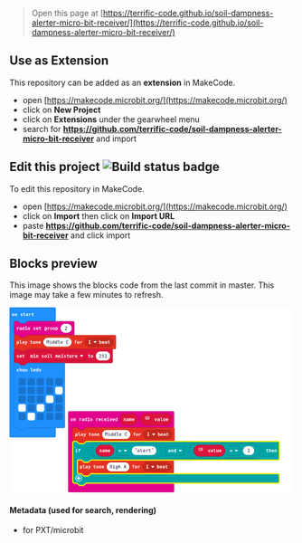 
> Open this page at [https://terrific-code.github.io/soil-dampness-alerter-micro-bit-receiver/](https://terrific-code.github.io/soil-dampness-alerter-micro-bit-receiver/)

## Use as Extension

This repository can be added as an **extension** in MakeCode.

* open [https://makecode.microbit.org/](https://makecode.microbit.org/)
* click on **New Project**
* click on **Extensions** under the gearwheel menu
* search for **https://github.com/terrific-code/soil-dampness-alerter-micro-bit-receiver** and import

## Edit this project ![Build status badge](https://github.com/terrific-code/soil-dampness-alerter-micro-bit-receiver/workflows/MakeCode/badge.svg)

To edit this repository in MakeCode.

* open [https://makecode.microbit.org/](https://makecode.microbit.org/)
* click on **Import** then click on **Import URL**
* paste **https://github.com/terrific-code/soil-dampness-alerter-micro-bit-receiver** and click import

## Blocks preview

This image shows the blocks code from the last commit in master.
This image may take a few minutes to refresh.

![A rendered view of the blocks](https://github.com/terrific-code/soil-dampness-alerter-micro-bit-receiver/raw/master/.github/makecode/blocks.png)

#### Metadata (used for search, rendering)

* for PXT/microbit
<script src="https://makecode.com/gh-pages-embed.js"></script><script>makeCodeRender("{{ site.makecode.home_url }}", "{{ site.github.owner_name }}/{{ site.github.repository_name }}");</script>
